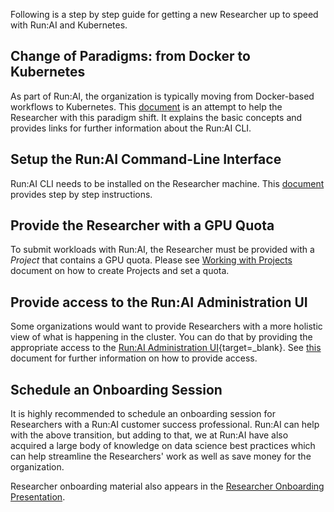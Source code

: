 Following is a step by step guide for getting a new Researcher up to speed with Run:AI and Kubernetes.

## Change of Paradigms: from Docker to Kubernetes 

As part of Run:AI, the organization is typically moving from Docker-based workflows to Kubernetes. This [document](docker-to-runai.md) is an attempt to help the Researcher with this paradigm shift. It explains the basic concepts and provides links for further information about the Run:AI CLI.

## Setup the Run:AI Command-Line Interface

Run:AI CLI needs to be installed on the Researcher machine. This [document](cli-install.md) provides step by step instructions.

## Provide the Researcher with a GPU Quota

To submit workloads with Run:AI, the Researcher must be provided with a _Project_ that contains a GPU quota. Please see [Working with Projects](../Admin-User-Interface-Setup/Working-with-Projects.md) document on how to create Projects and set a quota.

## Provide access to the Run:AI Administration UI

Some organizations would want to provide Researchers with a more holistic view of what is happening in the cluster. You can do that by providing the appropriate access to the [Run:AI Administration UI](https://app.run.ai){target=_blank}. See [this](../Admin-User-Interface-Setup/Adding-Updating-and-Deleting-Admin-UI-Users.md) document for further information on how to provide access. 

## Schedule an Onboarding Session

It is highly recommended to schedule an onboarding session for Researchers with a Run:AI customer success professional. Run:AI can help with the above transition, but adding to that, we at Run:AI have also acquired a large body of knowledge on data science best practices which can help streamline the Researchers' work as well as save money for the organization. 

Researcher onboarding material also appears in the [Researcher Onboarding Presentation](../../Researcher/Presentations/Researcher-Onboarding-Presentation.md).

 
 
 